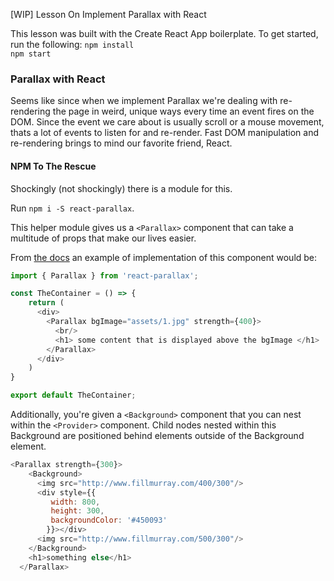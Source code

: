 [WIP] Lesson On Implement Parallax with React

This lesson was built with the Create React App boilerplate. To get started, run the following:
`npm install`  
`npm start`  

### Parallax with React

Seems like since when we implement Parallax we're dealing with re-rendering the page in weird, unique ways every time an event fires on the DOM. Since the event we care about is usually scroll or a mouse movement, thats a lot of events to listen for and re-render. Fast DOM manipulation and re-rendering brings to mind our favorite friend, React.   


#### NPM To The Rescue
Shockingly (not shockingly) there is a module for this.  

Run `npm i -S react-parallax`.  

This helper module gives us a `<Parallax>` component that can take a multitude of props that make our lives easier.

From [the docs](https://www.npmjs.com/package/react-parallax) an example of implementation of this component would be:  

```js
import { Parallax } from 'react-parallax';

const TheContainer = () => {
    return (
      <div>
        <Parallax bgImage="assets/1.jpg" strength={400}>
          <br/>
          <h1> some content that is displayed above the bgImage </h1>
        </Parallax>
      </div>
    )
}

export default TheContainer;
```

Additionally, you're given a `<Background>` component that you can nest within the `<Provider>` component. Child nodes nested within this Background are positioned behind elements outside of the Background element.  

```js
<Parallax strength={300}>
    <Background>
      <img src="http://www.fillmurray.com/400/300"/>
      <div style={{
         width: 800,
         height: 300,
         backgroundColor: '#450093'
        }}></div>
      <img src="http://www.fillmurray.com/500/300"/>
    </Background>
    <h1>something else</h1>
  </Parallax>
```
